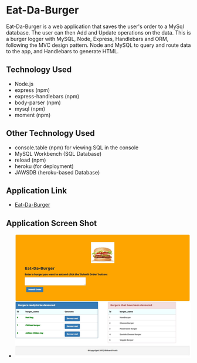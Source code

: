 # Eat-Da-Burger
Eat-Da-Burger is a web application that saves the user's order to a MySql database. The user can then Add and Update operations on the data.
This is a burger logger with MySQL, Node, Express, Handlebars and ORM, following the MVC design pattern.  Node and MySQL to query and route data to the app, and Handlebars to generate HTML.

## Technology Used
* Node.js
* express (npm)
* express-handlebars (npm)
* body-parser (npm)
* mysql (npm)
* moment (npm)

## Other Technology Used
* console.table (npm) for viewing SQL in the console
* MySQL Workbench (SQL Database)
* reload (npm)
* heroku (for deployment)
* JAWSDB (heroku-based Database)

## Application Link
* [Eat-Da-Burger](https://rf-eat-da-burger.herokuapp.com/)

## Application Screen Shot
* ![Eat-Da-Burger](/public/assets/img/screenShot.jpg)

